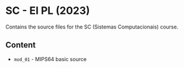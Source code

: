 # SC - EI PL (2023)

Contains the source files for the SC (Sistemas Computacionais) course.

## Content

- `mod_01` - MIPS64 basic source
